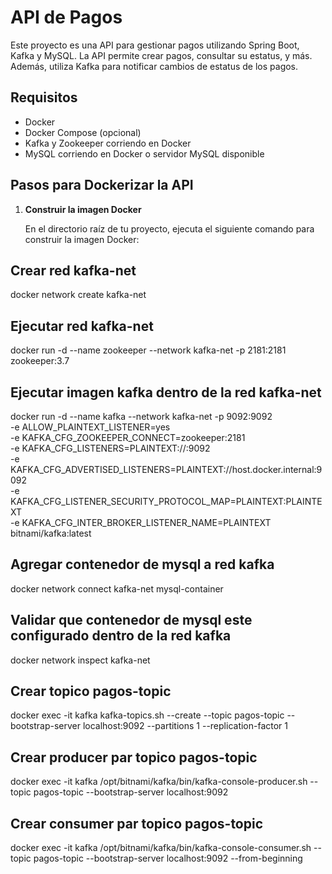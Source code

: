 # API de Pagos

Este proyecto es una API para gestionar pagos utilizando Spring Boot, Kafka y MySQL. La API permite crear pagos, consultar su estatus, y más. Además, utiliza Kafka para notificar cambios de estatus de los pagos.

## Requisitos

- Docker
- Docker Compose (opcional)
- Kafka y Zookeeper corriendo en Docker
- MySQL corriendo en Docker o servidor MySQL disponible

## Pasos para Dockerizar la API

1. **Construir la imagen Docker**

   En el directorio raíz de tu proyecto, ejecuta el siguiente comando para construir la imagen Docker:


## Crear red kafka-net

docker network create kafka-net

## Ejecutar red kafka-net
docker run -d --name zookeeper --network kafka-net -p 2181:2181 zookeeper:3.7

## Ejecutar imagen kafka dentro de la red kafka-net
docker run -d --name kafka --network kafka-net -p 9092:9092 \
  -e ALLOW_PLAINTEXT_LISTENER=yes \
  -e KAFKA_CFG_ZOOKEEPER_CONNECT=zookeeper:2181 \
  -e KAFKA_CFG_LISTENERS=PLAINTEXT://:9092 \
  -e KAFKA_CFG_ADVERTISED_LISTENERS=PLAINTEXT://host.docker.internal:9092 \
  -e KAFKA_CFG_LISTENER_SECURITY_PROTOCOL_MAP=PLAINTEXT:PLAINTEXT \
  -e KAFKA_CFG_INTER_BROKER_LISTENER_NAME=PLAINTEXT \
  bitnami/kafka:latest

## Agregar contenedor de mysql a red kafka
docker network connect kafka-net mysql-container

## Validar que contenedor de mysql este configurado dentro de la red kafka
docker network inspect kafka-net

## Crear topico pagos-topic
docker exec -it kafka kafka-topics.sh --create --topic pagos-topic --bootstrap-server localhost:9092 --partitions 1 --replication-factor 1

## Crear producer par topico pagos-topic
docker exec -it kafka /opt/bitnami/kafka/bin/kafka-console-producer.sh --topic pagos-topic --bootstrap-server localhost:9092

## Crear consumer par topico pagos-topic
docker exec -it kafka /opt/bitnami/kafka/bin/kafka-console-consumer.sh --topic pagos-topic --bootstrap-server localhost:9092 --from-beginning
